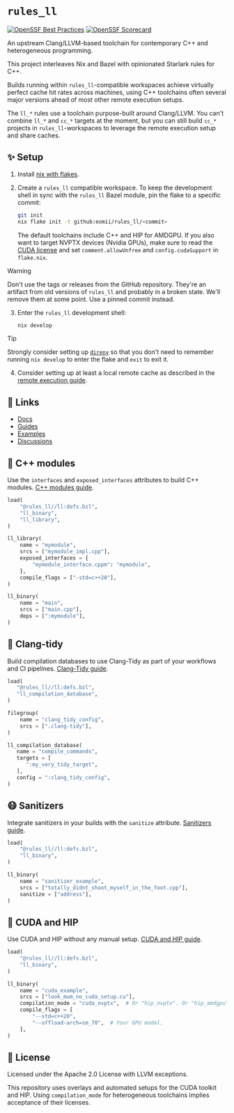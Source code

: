 # `rules_ll`

[![OpenSSF Best Practices](https://bestpractices.coreinfrastructure.org/projects/6822/badge)](https://bestpractices.coreinfrastructure.org/projects/6822)
[![OpenSSF Scorecard](https://api.securityscorecards.dev/projects/github.com/eomii/rules_ll/badge)](https://securityscorecards.dev/viewer/?uri=github.com/eomii/rules_ll)

An upstream Clang/LLVM-based toolchain for contemporary C++ and heterogeneous
programming.

This project interleaves Nix and Bazel with opinionated Starlark rules for C++.

<!-- vale alex.ProfanityUnlikely = NO -->
Builds running within `rules_ll`-compatible workspaces achieve virtually perfect
cache hit rates across machines, using C++ toolchains often several major
versions ahead of most other remote execution setups.

The `ll_*` rules use a toolchain purpose-built around Clang/LLVM. You can't
combine `ll_*` and `cc_*` targets at the moment, but you can still build `cc_*`
projects in `rules_ll`-workspaces to leverage the remote execution setup and
share caches.

## ✨ Setup

<!-- markdownlint-disable MD029 -->

1. Install [nix with flakes](https://github.com/NixOS/experimental-nix-installer).

2. Create a `rules_ll` compatible workspace. To keep the development shell in
   sync with the `rules_ll` Bazel module, pin the flake to a specific commit:

   ```bash
   git init
   nix flake init -t github:eomii/rules_ll/<commit>
   ```

   The default toolchains include C++ and HIP for AMDGPU. If you also want to
   target NVPTX devices (Nvidia GPUs), make sure to read the [CUDA license](https://docs.nvidia.com/cuda/eula/index.html)
   and set `comment.allowUnfree` and `config.cudaSupport` in `flake.nix`.

> [!WARNING]
> Don't use the tags or releases from the GitHub repository. They're an artifact
> from old versions of `rules_ll` and probably in a broken state. We'll remove
> them at some point. Use a pinned commit instead.

3. Enter the `rules_ll` development shell:

   ```bash
   nix develop
   ```

> [!TIP]
> Strongly consider setting up [`direnv`](https://github.com/direnv/direnv) so
> that you don't need to remember running `nix develop` to enter the flake and
> `exit` to exit it.

4. Consider setting up at least a local remote cache as described in the [remote
   execution guide](https://ll.eomii.org/setup/remote_execution).
<!-- vale alex.ProfanityUnlikely = YES -->

<!-- markdownlint-enable MD029 -->

## 🔗 Links

- [Docs](https://ll.eomii.org)
- [Guides](https://ll.eomii.org/guides)
- [Examples](https://github.com/eomii/rules_ll/tree/main/examples)
- [Discussions](https://github.com/eomii/rules_ll/discussions)

## 🚀 C++ modules

Use the `interfaces` and `exposed_interfaces` attributes to build C++ modules.
[C++ modules guide](https://ll.eomii.org/guides/modules).

```python
load(
    "@rules_ll//ll:defs.bzl",
    "ll_binary",
    "ll_library",
)

ll_library(
    name = "mymodule",
    srcs = ["mymodule_impl.cpp"],
    exposed_interfaces = {
        "mymodule_interface.cppm": "mymodule",
    },
    compile_flags = ["-std=c++20"],
)

ll_binary(
    name = "main",
    srcs = ["main.cpp"],
    deps = [":mymodule"],
)
```

## 🧹 Clang-tidy

Build compilation databases to use Clang-Tidy as part of your workflows and CI
pipelines. [Clang-Tidy guide](https://ll.eomii.org/guides/clang_tidy).

```python
load(
   "@rules_ll//ll:defs.bzl",
   "ll_compilation_database",
)

filegroup(
    name = "clang_tidy_config",
    srcs = [".clang-tidy"],
)

ll_compilation_database(
   name = "compile_commands",
   targets = [
      ":my_very_tidy_target",
   ],
   config = ":clang_tidy_config",
)
```

## 😷 Sanitizers

Integrate sanitizers in your builds with the `sanitize` attribute.
[Sanitizers guide](https://ll.eomii.org/guides/sanitizers).

```python
load(
    "@rules_ll//ll:defs.bzl",
    "ll_binary",
)

ll_binary(
    name = "sanitizer_example",
    srcs = ["totally_didnt_shoot_myself_in_the_foot.cpp"],
    sanitize = ["address"],
)
```

## 🧮 CUDA and HIP

Use CUDA and HIP without any manual setup. [CUDA and HIP guide](https://ll.eomii.org/guides/cuda_and_hip).

```python
load(
    "@rules_ll//ll:defs.bzl",
    "ll_binary",
)

ll_binary(
    name = "cuda_example",
    srcs = ["look_mum_no_cuda_setup.cu"],
    compilation_mode = "cuda_nvptx",  # Or "hip_nvptx". Or "hip_amdgpu".
    compile_flags = [
        "--std=c++20",
        "--offload-arch=sm_70",  # Your GPU model.
    ],
)
```

## 📜 License

Licensed under the Apache 2.0 License with LLVM exceptions.

This repository uses overlays and automated setups for the CUDA toolkit and HIP.
Using `compilation_mode` for heterogeneous toolchains implies acceptance of
their licenses.
